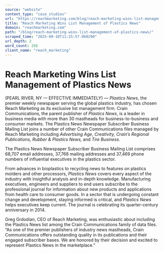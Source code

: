 ```yaml
---
source: "website"
content_type: "case_studies"
url: "https://reachmarketing.com/blog/reach-marketing-wins-list-management-of-plastics-news/"
title: "Reach Marketing Wins List Management of Plastics News"
domain: "reachmarketing.com"
path: "/blog/reach-marketing-wins-list-management-of-plastics-news/"
scraped_time: "2025-09-10T11:25:57.960290"
url_depth: 2
word_count: 266
client_name: "reach_marketing"
---
```


# Reach Marketing Wins List Management of Plastics News

(PEARL RIVER, NY — EFFECTIVE IMMEDIATELY) — _Plastics News_, the premier weekly newspaper serving the global plastics industry, has chosen Reach Marketing as its exclusive list management firm. Crain Communications, the parent publisher of _Plastics News_, is a leader in business media with more than 30 mastheads for business-to-business and consumer markets. The Plastics News Newspaper Subscriber Business Mailing List joins a number of other Crain Communications files managed by Reach Marketing including _Advertising Age_, _Creativity, Crain’s Regional Publications, Rubber & Plastics News,_ and _Tire Business_.

The Plastics News Newspaper Subscriber Business Mailing List comprises 68,707 email addresses, 37,768 mailing addresses and 37,469 phone numbers of influential executives in the plastics sector.

From advances in bioplastics to recycling news to features on plastics molders and other processors, _Plastics News_ covers every aspect of the industry with insightful analysis and in-depth knowledge. Manufacturing executives, engineers and suppliers to end users subscribe to the professional journal for information about new products and applications from health care to consumer goods. In a sector that is undergoing constant change and development, staying informed is critical, and _Plastics News_ helps executives keep current. The journal is celebrating its quarter-century anniversary in 2014.

Greg Grdodian, CEO of Reach Marketing, was enthusiastic about including the Plastics News list among the Crain Communications family of data files. “As one of the premier publishers of industry news mastheads, Crain Communications offers outstanding quality in its publications and their engaged subscriber bases.  We are honored by their decision and excited to represent Plastics News in the marketplace.”